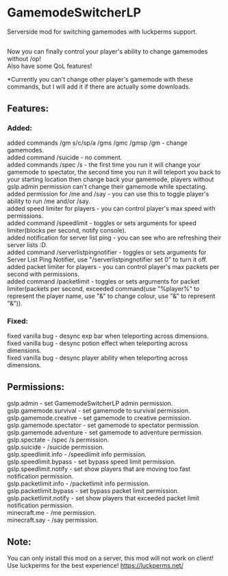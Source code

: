 # GamemodeSwitcherLP
Serverside mod for switching gamemodes with luckperms support.
##
Now you can finally control your player's ability to change gamemodes without /op! \
Also have some QoL features!

*Currently you can't change other player's gamemode with these commands, but I will add it if there are actually some downloads.
## Features:
### Added:
added commands /gm s/c/sp/a /gms /gmc /gmsp /gm - change gamemodes. \
added command /suicide - no comment. \
added commands /spec /s - the first time you run it will change your gamemode to spectator, the second time you run it will teleport you back to your starting location then change back your gamemode, players without gslp.admin permission can't change their gamemode while spectating. \
added permission for /me and /say - you can use this to toggle player's ability to run /me and/or /say. \
added speed limiter for players - you can control player's max speed with permissions. \
added command /speedlimit - toggles or sets arguments for speed limiter(blocks per second, notify console). \
added notification for server list ping - you can see who are refreshing their server lists :D. \
added command /serverlistpingnotifier - toggles or sets arguments for Server List Ping Notifier, use "/serverlistpingnotifier set 0" to turn it off. \
added packet limiter for players - you can control player's max packets per second with permissions. \
added command /packetlimit - toggles or sets arguments for packet limiter(packets per second, exceeded command(use "%player%" to represent the player name, use "&" to change colour, use "\&" to represent "&")).
### Fixed:
fixed vanilla bug - desync exp bar when teleporting across dimensions. \
fixed vanilla bug - desync potion effect when teleporting across dimensions. \
fixed vanilla bug - desync player ability when teleporting across dimensions.
## Permissions:
gslp.admin - set GamemodeSwitcherLP admin permission. \
gslp.gamemode.survival - set gamemode to survival permission. \
gslp.gamemode.creative - set gamemode to creative permission. \
gslp.gamemode.spectator - set gamemode to spectator permission. \
gslp.gamemode.adventure - set gamemode to adventure permission. \
gslp.spectate - /spec /s permission. \
gslp.suicide - /suicide permission. \
gslp.speedlimit.info - /speedlimit info permission. \
gslp.speedlimit.bypass - set bypass speed limit permission. \
gslp.speedlimit.notify - set show players that are moving too fast notification permission. \
gslp.packetlimit.info - /packetlimit info permission. \
gslp.packetlimit.bypass - set bypass packet limit permission. \
gslp.packetlimit.notify - set show players that exceeded packet limit notification permission. \
minecraft.me - /me permission. \
minecraft.say - /say permission.
## Note:
You can only install this mod on a server, this mod will not work on client! \
Use luckperms for the best experience! https://luckperms.net/
